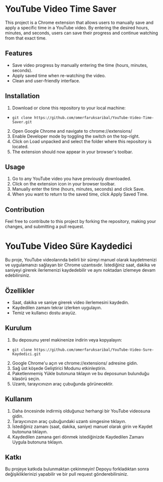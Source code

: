 # YouTube Video Time Saver
This project is a Chrome extension that allows users to manually save and apply a specific time in a YouTube video. By entering the desired hours, minutes, and seconds, users can save their progress and continue watching from that exact time.

## Features
* Save video progress by manually entering the time (hours, minutes, seconds).
* Apply saved time when re-watching the video.
* Clean and user-friendly interface.

## Installation
1. Download or clone this repository to your local machine:
- ``` git clone https://github.com/omerfaruksaribal/YouTube-Video-Time-Saver.git ```
2. Open Google Chrome and navigate to chrome://extensions/
3. Enable Developer mode by toggling the switch on the top-right.
4. Click on Load unpacked and select the folder where this repository is located.
5. The extension should now appear in your browser's toolbar.

## Usage
1. Go to any YouTube video you have previously downloaded.
2. Click on the extension icon in your browser toolbar.
3. Manually enter the time (hours, minutes, seconds) and click Save.
4. When you want to return to the saved time, click Apply Saved Time.

## Contribution
Feel free to contribute to this project by forking the repository, making your changes, and submitting a pull request.

# YouTube Video Süre Kaydedici
Bu proje, YouTube videolarında belirli bir süreyi manuel olarak kaydetmenizi ve uygulamanızı sağlayan bir Chrome uzantısıdır. İstediğiniz saat, dakika ve saniyeyi girerek ilerlemenizi kaydedebilir ve aynı noktadan izlemeye devam edebilirsiniz.

## Özellikler
* Saat, dakika ve saniye girerek video ilerlemesini kaydedin.
* Kaydedilen zamanı tekrar izlerken uygulayın.
* Temiz ve kullanıcı dostu arayüz.

## Kurulum
1. Bu deposunu yerel makinenize indirin veya kopyalayın:
* ``` git clone https://github.com/omerfaruksaribal/YouTube-Video-Sure-Kaydedici.git ```
2. Google Chrome'u açın ve chrome://extensions/ adresine gidin.
3. Sağ üst köşede Geliştirici Modunu etkinleştirin.
4. Paketlenmemiş Yükle butonuna tıklayın ve bu deposunun bulunduğu klasörü seçin.
5. Uzantı, tarayıcınızın araç çubuğunda görünecektir.

## Kullanım
1. Daha öncesinde indirmiş olduğunuz herhangi bir YouTube videosuna gidin.
2. Tarayıcınızın araç çubuğundaki uzantı simgesine tıklayın.
3. İstediğiniz zamanı (saat, dakika, saniye) manuel olarak girin ve Kaydet butonuna tıklayın.
4. Kaydedilen zamana geri dönmek istediğinizde Kaydedilen Zamanı Uygula butonuna tıklayın.

## Katkı
Bu projeye katkıda bulunmaktan çekinmeyin! Depoyu forkladıktan sonra değişikliklerinizi yapabilir ve bir pull request gönderebilirsiniz.
